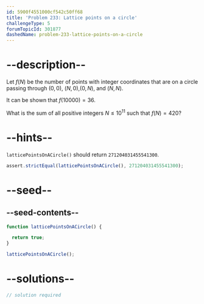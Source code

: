 ```yaml
---
id: 5900f4551000cf542c50ff68
title: 'Problem 233: Lattice points on a circle'
challengeType: 5
forumTopicId: 301877
dashedName: problem-233-lattice-points-on-a-circle
---
```


# --description--

Let $f(N)$ be the number of points with integer coordinates that are on a circle passing through $(0,0)$, $(N,0)$,$(0,N)$, and $(N,N)$.

It can be shown that $f(10000) = 36$.

What is the sum of all positive integers $N ≤ {10}^{11}$ such that $f(N) = 420$?

# --hints--

`latticePointsOnACircle()` should return `271204031455541300`.

```js
assert.strictEqual(latticePointsOnACircle(), 271204031455541300);
```

# --seed--

## --seed-contents--

```js
function latticePointsOnACircle() {

  return true;
}

latticePointsOnACircle();
```

# --solutions--

```js
// solution required
```

